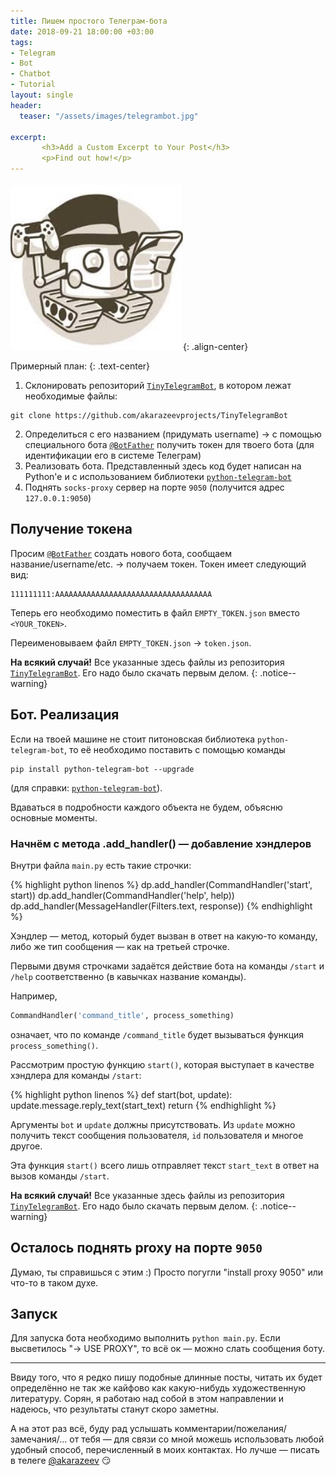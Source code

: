 ```yaml
---
title: Пишем простого Телеграм-бота
date: 2018-09-21 18:00:00 +03:00
tags:
- Telegram
- Bot
- Chatbot
- Tutorial
layout: single
header:
  teaser: "/assets/images/telegrambot.jpg"

excerpt:
       <h3>Add a Custom Excerpt to Your Post</h3>
       <p>Find out how!</p>
---
```


![image-center](/assets/images/telegrambot.jpg){: .align-center}

Примерный план:
{: .text-center}

1. Склонировать репозиторий [`TinyTelegramBot`](https://github.com/akarazeevprojects/TinyTelegramBot), в котором лежат необходимые файлы:
```
git clone https://github.com/akarazeevprojects/TinyTelegramBot
```
2. Определиться с его названием (придумать username) -> с помощью специального бота [`@BotFather`](https://t.me/BotFather) получить токен для твоего бота (для идентификации его в системе Телеграм)
3. Реализовать бота. Представленный здесь код будет написан на Python'e и с использованием библиотеки [`python-telegram-bot`](https://github.com/python-telegram-bot/python-telegram-bot)
4. Поднять `socks-proxy` сервер на порте `9050` (получится адрес `127.0.0.1:9050`)

## Получение токена

Просим [`@BotFather`](https://t.me/BotFather) создать нового бота, сообщаем название/username/etc. -> получаем токен. Токен имеет следующий вид:
```
111111111:AAAAAAAAAAAAAAAAAAAAAAAAAAAAAAAAAAA
```

Теперь его необходимо поместить в файл `EMPTY_TOKEN.json` вместо `<YOUR_TOKEN>`.

Переименовываем файл `EMPTY_TOKEN.json` -> `token.json`.

**На всякий случай!** Все указанные здесь файлы из репозитория [`TinyTelegramBot`](https://github.com/akarazeevprojects/TinyTelegramBot). Его надо было скачать первым делом.
{: .notice--warning}

## Бот. Реализация

Если на твоей машине не стоит питоновская библиотека `python-telegram-bot`, то её необходимо поставить с помощью команды
```
pip install python-telegram-bot --upgrade
```
(для справки: [`python-telegram-bot`](https://github.com/python-telegram-bot/python-telegram-bot)).

Вдаваться в подробности каждого объекта не будем, объясню основные моменты.

### Начнём с метода .add_handler() — добавление хэндлеров

Внутри файла `main.py` есть такие строчки:

{% highlight python linenos %}
dp.add_handler(CommandHandler('start', start))
dp.add_handler(CommandHandler('help', help))
dp.add_handler(MessageHandler(Filters.text, response))
{% endhighlight %}

Хэндлер — метод, который будет вызван в ответ на какую-то команду, либо же тип сообщения — как на третьей строчке.

Первыми двумя строчками задаётся действие бота на команды `/start` и `/help` соответственно (в кавычках название команды).

Например,

```python
CommandHandler('command_title', process_something)
```

означает, что по команде `/command_title` будет вызываться функция `process_something()`.

Рассмотрим простую функцию `start()`, которая выступает в качестве хэндлера для команды `/start`:

{% highlight python linenos %}
def start(bot, update):
    update.message.reply_text(start_text)
    return
{% endhighlight %}

Аргументы `bot` и `update` должны присутствовать. Из `update` можно получить текст сообщения пользователя, `id` пользователя и многое другое.

Эта функция `start()` всего лишь отправляет текст `start_text` в ответ на вызов команды `/start`.

**На всякий случай!** Все указанные здесь файлы из репозитория [`TinyTelegramBot`](https://github.com/akarazeevprojects/TinyTelegramBot). Его надо было скачать первым делом.
{: .notice--warning}

## Осталось поднять proxy на порте `9050`

Думаю, ты справишься с этим :) Просто погугли "install proxy 9050" или что-то в таком духе.

## Запуск

Для запуска бота необходимо выполнить `python main.py`. Если высветилось "-> USE PROXY", то всё ок — можно слать сообщения боту.

---

Ввиду того, что я редко пишу подобные длинные посты, читать их будет определённо не так же кайфово как какую-нибудь художественную литературу. Сорян, я работаю над собой в этом направлении и надеюсь, что результаты станут скоро заметны.

А на этот раз всё, буду рад услышать комментарии/пожелания/замечания/... от тебя — для связи со мной можешь использовать любой удобный способ, перечисленный в моих контактах. Но лучше — писать в телеге [@akarazeev](https://t.me/akarazeev) :smirk:
